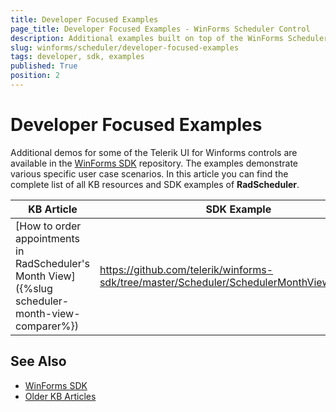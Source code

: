 ```yaml
---
title: Developer Focused Examples
page_title: Developer Focused Examples - WinForms Scheduler Control
description: Additional examples built on top of the WinForms Scheduler control.
slug: winforms/scheduler/developer-focused-examples
tags: developer, sdk, examples
published: True
position: 2
---
```


# Developer Focused Examples

Additional demos for some of the Telerik UI for Winforms controls are available in the [WinForms SDK](https://github.com/telerik/winforms-sdk) repository. The examples demonstrate various specific user case scenarios. In this article you can find the complete list of all KB resources and SDK examples of **RadScheduler**.

|KB Article|SDK Example|
|------|------|
|[How to order appointments in RadScheduler's Month View]({%slug scheduler-month-view-comparer%})|https://github.com/telerik/winforms-sdk/tree/master/Scheduler/SchedulerMonthViewComparer|
 

## See Also

* [WinForms SDK](https://github.com/telerik/winforms-sdk)
* [Older KB Articles](https://www.telerik.com/support/kb/winforms/gridview)